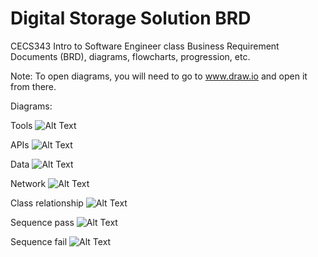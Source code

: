 # Digital Storage Solution BRD
CECS343 Intro to Software Engineer class Business Requirement Documents (BRD), diagrams, flowcharts, progression, etc.

Note: To open diagrams, you will need to go to www.draw.io and open it from there.

Diagrams:

Tools
![Alt Text](https://i.gyazo.com/5d0497750f2cae8c0703d13c2d2814c4.png)

APIs
![Alt Text](https://i.gyazo.com/b82357ca780f8429152ad944182f7d36.png)

Data
![Alt Text](https://i.gyazo.com/54ffe21f216d7060b70cc1c3932b3e0d.png)

Network
![Alt Text](https://i.gyazo.com/59acc8ac93059e4b0f60f40d11bc640f.png)

Class relationship
![Alt Text](https://i.gyazo.com/cbac8ba1dd511699f34d9cec22960819.png)

Sequence pass
![Alt Text](https://i.gyazo.com/967ae030efd48bb3f2eb3c8f4715d8f6.png)

Sequence fail
![Alt Text](https://i.gyazo.com/cf920c98aea81822291d70922eb52374.png)






